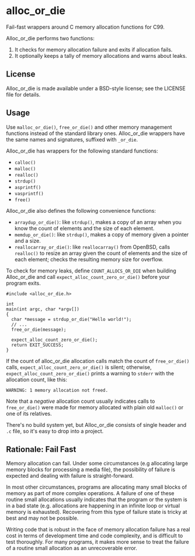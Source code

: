alloc_or_die
============

Fail-fast wrappers around C memory allocation functions for C99.

Alloc_or_die performs two functions:

  1.  It checks for memory allocation failure and exits if allocation fails.
  2.  It optionally keeps a tally of memory allocations and warns about leaks.


License
-------
Alloc_or_die is made available under a BSD-style license; see the LICENSE file 
for details.


Usage
-----

Use `malloc_or_die()`, `free_or_die()` and other memory management functions 
instead of the standard library ones.  Alloc_or_die wrappers have the same 
names and signatures, suffixed with `_or_die`.

Alloc_or_die has wrappers for the following standard functions:

  -   `calloc()`
  -   `malloc()`
  -   `realloc()`
  -   `strdup()`
  -   `asprintf()`
  -   `vasprintf()`
  -   `free()`
  
Alloc_or_die also defines the following convenience functions:

  -   `arraydup_or_die()`: like `strdup()`, makes a copy of an array when you 
      know the count of elements and the size of each element.
  -   `memdup_or_die()`: like `strdup()`, makes a copy of memory given a 
      pointer and a size.
  -   `reallocarray_or_die()`: like `reallocarray()` from OpenBSD, calls 
      `realloc()` to resize an array given the count of elements and the size
      of each element; checks the resulting memory size for overflow.

To check for memory leaks, define `COUNT_ALLOCS_OR_DIE` when building 
Alloc_or_die and call `expect_alloc_count_zero_or_die()` before your program 
exits.

    #include <alloc_or_die.h>

    int
    main(int argc, char *argv[])
    {
      char *message = strdup_or_die("Hello world!");
      // ...
      free_or_die(message);
      
      expect_alloc_count_zero_or_die();
      return EXIT_SUCCESS;
    }

If the count of alloc_or_die allocation calls match the count of 
`free_or_die()` calls, `expect_alloc_count_zero_or_die()` is silent; otherwise, 
`expect_alloc_count_zero_or_die()` prints a warning to `stderr` with the 
allocation count, like this:

    WARNING: 1 memory allocation not freed.

Note that a _negative_ allocation count usually indicates calls to 
`free_or_die()` were made for memory allocated with plain old `malloc()` or one 
of its relatives.

There's no build system yet, but Alloc_or_die consists of single header and 
`.c` file, so it's easy to drop into a project.


Rationale: Fail Fast
--------------------

Memory allocation can fail. Under some circumstances (e.g allocating large 
memory blocks for processing a media file), the possibility of failure is 
expected and dealing with failure is straight-forward.

In most other circumstances, programs are allocating many small blocks of
memory as part of more complex operations. A failure of one of these routine 
small allocations usually indicates that the program or the system is in a bad 
state (e.g. allocations are happening in an infinite loop or virtual memory is 
exhausted). Recovering from this type of failure state is tricky at best and 
may not be possible.

Writing code that is robust in the face of memory allocation failure has a real
cost in terms of development time and code complexity, and is difficult to test 
thoroughly. For many programs, it makes more sense to treat the failure of a 
routine small allocation as an unrecoverable error.

